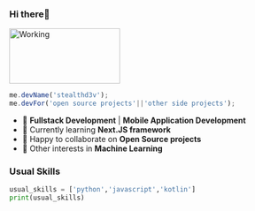 ### Hi there👋

<img src="https://i.giphy.com/giKklFontfveZrNXjz.gif" alt="Working" width="200" height="100" />

```js
me.devName('stealthd3v');
me.devFor('open source projects'||'other side projects');
```
- 🔭 **Fullstack Development** | **Mobile Application Development**
- 🌱 Currently learning __Next.JS framework__ 
- 👯 Happy to collaborate on __Open Source projects__
- 🤔 Other interests  in __Machine Learning__

### Usual Skills
```py
usual_skills = ['python','javascript','kotlin']
print(usual_skills)
```
